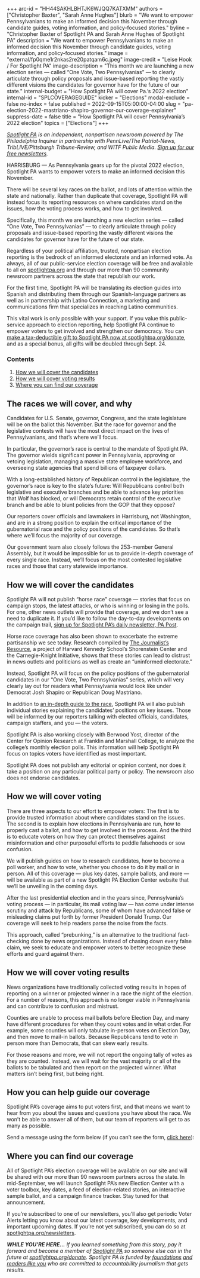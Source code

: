 +++
arc-id = "HH44SAKHLBHTJK6WJQQ7KATXMM"
authors = ["Christopher Baxter", "Sarah Anne Hughes"]
blurb = "We want to empower Pennsylvanians to make an informed decision this November through candidate guides, voting information, and policy-focused stories."
byline = "Christopher Baxter of Spotlight PA and Sarah Anne Hughes of Spotlight PA"
description = "We want to empower Pennsylvanians to make an informed decision this November through candidate guides, voting information, and policy-focused stories."
image = "external/fp0qme1r2nkas2re20patqam6c.jpeg"
image-credit = "Leise Hook / For Spotlight PA"
image-description = "This month we are launching a new election series — called “One Vote, Two Pennsylvanias” — to clearly articulate through policy proposals and issue-based reporting the vastly different visions the candidates for governor have for the future of our state."
internal-budget = "How Spotlight PA will cover Pa.’s 2022 election"
internal-id = "SPLCOVERAGEGUIDE"
kicker = "Elections"
modal-exclude = false
no-index = false
published = 2022-09-15T05:00:00-04:00
slug = "pa-election-2022-mastriano-shapiro-governor-our-coverage-explainer"
suppress-date = false
title = "How Spotlight PA will cover Pennsylvania’s 2022 election"
topics = ["Elections"]
+++

<a href="https://www.spotlightpa.org/"><i>Spotlight PA</i></a><i> is an independent, nonpartisan newsroom powered by The Philadelphia Inquirer in partnership with PennLive/The Patriot-News, TribLIVE/Pittsburgh Tribune-Review, and WITF Public Media. </i><a href="https://www.spotlightpa.org/newsletters"><i>Sign up for our free newsletters</i></a><i>.</i>

HARRISBURG — As Pennsylvania gears up for the pivotal 2022 election, Spotlight PA wants to empower voters to make an informed decision this November.

There will be several key races on the ballot, and lots of attention within the state and nationally. Rather than duplicate that coverage, Spotlight PA will instead focus its reporting resources on where candidates stand on the issues, how the voting process works, and how to get involved.

Specifically, this month we are launching a new election series — called “One Vote, Two Pennsylvanias” — to clearly articulate through policy proposals and issue-based reporting the vastly different visions the candidates for governor have for the future of our state.

Regardless of your political affiliation, trusted, nonpartisan election reporting is the bedrock of an informed electorate and an informed vote. As always, all of our public-service election coverage will be free and available to all on <a href="http://spotlightpa.org/" target="_blank">spotlightpa.org</a> and through our more than 90 community newsroom partners across the state that republish our work.

For the first time, Spotlight PA will be translating its election guides into Spanish and distributing them through our Spanish-language partners as well as in partnership with Latino Connection, a marketing and communications firm that specializes in reaching Latino communities.

This vital work is only possible with your support. If you value this public-service approach to election reporting, help Spotlight PA continue to empower voters to get involved and strengthen our democracy. You can <a href="http://checkout.fundjournalism.org/memberform?org_id=spotlightpa&campaign=701f4000000TVuXAAW">make a tax-deductible gift to Spotlight PA now at spotlightpa.org/donate</a>, and as a special bonus, all gifts will be doubled through Sept. 24.

<script src="https://www.spotlightpa.org/embed.js" async></script><div data-spl-embed-version="1" data-spl-src="https://www.spotlightpa.org/embeds/cta/?eyebrow=RALLY%20ROUND%20OUR%20COVERAGE&body=Support%20Spotlight%20PA's%20%3Cb%3Etrusted%2C%20reliable%20election%20reporting%3C%2Fb%3E%20that%20informs%20and%20empowers%20Pennsylvania%20voters.&cta=ALL%20GIFTS%20DOUBLED.%20GIVE%20NOW%20%C2%BB"></div>

<h3>Contents</h3>
<ol>
<li><a href="#spl-races”>The races we will cover, and why</a></li>
<li><a href="#spl-cover”>How we will cover the candidates</a></li>
<li><a href="#spl-voting”>How we will cover voting</a></li>
<li><a href="#spl-results”>How we will cover voting results</a></li>
<li><a href="#spl-coverage”>How you can help guide our coverage</a></li>
<li><a href="#spl-find”>Where you can find our coverage</a></li>
</ol>

## The races we will cover, and why

<div id="spl-races"></div>

Candidates for U.S. Senate, governor, Congress, and the state legislature will be on the ballot this November. But the race for governor and the legislative contests will have the most direct impact on the lives of Pennsylvanians, and that’s where we’ll focus.

In particular, the governor’s race is central to the mandate of Spotlight PA. The governor wields significant power in Pennsylvania, approving or vetoing legislation, managing a massive state employee workforce, and overseeing state agencies that spend billions of taxpayer dollars.

With a long-established history of Republican control in the legislature, the governor’s race is key to the state’s future: Will Republicans control both legislative and executive branches and be able to advance key priorities that Wolf has blocked, or will Democrats retain control of the executive branch and be able to blunt policies from the GOP that they oppose?

Our reporters cover officials and lawmakers in Harrisburg, not Washington, and are in a strong position to explain the critical importance of the gubernatorial race and the policy positions of the candidates. So that’s where we’ll focus the majority of our coverage.

Our government team also closely follows the 253-member General Assembly, but it would be impossible for us to provide in-depth coverage of every single race. Instead, we’ll focus on the most contested legislative races and those that carry statewide importance.

## How we will cover the candidates

<div id="spl-cover"></div>

Spotlight PA will not publish “horse race” coverage — stories that focus on campaign stops, the latest attacks, or who is winning or losing in the polls. For one, other news outlets will provide that coverage, and we don’t see a need to duplicate it. If you’d like to follow the day-to-day developments on the campaign trail, <a href="http://spotlightpa.org/newsletters">sign up for Spotlight PA’s daily newsletter, PA Post</a>.

<script src="https://www.spotlightpa.org/embed.js" async></script><div data-spl-embed-version="1" data-spl-src="https://www.spotlightpa.org/embeds/newsletter/"></div>


Horse race coverage has also been shown to exacerbate the extreme partisanship we see today. Research compiled by <a href="https://journalistsresource.org/politics-and-government/horse-race-reporting-election/">The Journalist’s Resource</a>, a project of Harvard Kennedy School’s Shorenstein Center and the Carnegie-Knight Initiative, shows that these stories can lead to distrust in news outlets and politicians as well as create an “uninformed electorate.”

Instead, Spotlight PA will focus on the policy positions of the gubernatorial candidates in our “One Vote, Two Pennsylvanias” series, which will very clearly lay out for readers what Pennsylvania would look like under Democrat Josh Shapiro or Republican Doug Mastriano.

In addition to <a href="https://www.spotlightpa.org/news/2022/09/pa-election-2022-mastriano-shapiro-governor-race-complete-guide/">an in-depth guide to the race</a>, Spotlight PA will also publish individual stories explaining the candidates’ positions on key issues. Those will be informed by our reporters talking with elected officials, candidates, campaign staffers, and you — the voters.

Spotlight PA is also working closely with Berwood Yost, director of the Center for Opinion Research at Franklin and Marshall College, to analyze the college’s monthly election polls. This information will help Spotlight PA focus on topics voters have identified as most important.

Spotlight PA does not publish any editorial or opinion content, nor does it take a position on any particular political party or policy. The newsroom also does not endorse candidates.

## How we will cover voting

<div id="spl-voting"></div>

There are three aspects to our effort to empower voters: The first is to provide trusted information about where candidates stand on the issues. The second is to explain how elections in Pennsylvania are run, how to properly cast a ballot, and how to get involved in the process. And the third is to educate voters on how they can protect themselves against misinformation and other purposeful efforts to peddle falsehoods or sow confusion.

We will publish guides on how to research candidates, how to become a poll worker, and how to vote, whether you choose to do it by mail or in person. All of this coverage — plus key dates, sample ballots, and more — will be available as part of a new Spotlight PA Election Center website that we’ll be unveiling in the coming days.

After the last presidential election and in the years since, Pennsylvania’s voting process — in particular, its mail voting law — has come under intense scrutiny and attack by Republicans, some of whom have advanced false or misleading claims put forth by former President Donald Trump. Our coverage will seek to help readers parse the noise from the facts.

This approach, called “prebunking,” is an alternative to the traditional fact-checking done by news organizations. Instead of chasing down every false claim, we seek to educate and empower voters to better recognize these efforts and guard against them.

## How we will cover voting results

<div id="spl-results"></div>

News organizations have traditionally collected voting results in hopes of reporting on a winner or projected winner in a race the night of the election. For a number of reasons, this approach is no longer viable in Pennsylvania and can contribute to confusion and mistrust.

Counties are unable to process mail ballots before Election Day, and many have different procedures for when they count votes and in what order. For example, some counties will only tabulate in-person votes on Election Day, and then move to mail-in ballots. Because Republicans tend to vote in person more than Democrats, that can skew early results.

For those reasons and more, we will not report the ongoing tally of votes as they are counted. Instead, we will wait for the vast majority or all of the ballots to be tabulated and then report on the projected winner. What matters isn’t being first, but being right.

## How you can help guide our coverage

<div id="spl-coverage"></div>

Spotlight PA’s coverage aims to put voters first, and that means we want to hear from you about the issues and questions you have about the race. We won’t be able to answer all of them, but our team of reporters will get to as many as possible.

Send a message using the form below (if you can’t see the form, <a href="https://www.spotlightpa.org/contact">click here</a>):

<script src="https://www.spotlightpa.org/embed.js" async></script><div data-spl-embed-version="1" data-spl-src="https://www.spotlightpa.org/embeds/tips/?flag_text=ELECTION%202022&tip_text=Spotlight%20PA%20is%20covering%20Pennsylvania's%202022%20gubernatorial%20and%20legislative%20elections%20%E2%80%94%20and%20we%20want%20you%20to%20help%20shape%20our%20stories.%20%3Cb%3ETell%20us%20what%20you%20want%20to%20know%20about%20those%20races%2C%20and%20send%20us%20any%20questions%20you%20have%20about%20the%20voting%20system.%3C%2Fb%3E%20Use%20the%20form%20below%20to%20reach%20our%20election%20team.&form_name=elections-embed"></div>

## Where you can find our coverage

<div id="spl-find"></div>

All of Spotlight PA’s election coverage will be available on our site and will be shared with our more than 90 newsroom partners across the state. In mid-September, we will launch Spotlight PA’s new Election Center with a voter toolbox, key dates, a feed of election-related stories, an interactive sample ballot, and a campaign finance tracker. Stay tuned for that announcement.

If you’re subscribed to one of our newsletters, you’ll also get periodic Voter Alerts letting you know about our latest coverage, key developments, and important upcoming dates. If you’re not yet subscribed, you can do so at <a href="http://spotlightpa.org/newsletters">spotlightpa.org/newsletters</a>.

<script src="https://www.spotlightpa.org/embed.js" async></script><div data-spl-embed-version="1" data-spl-src="https://www.spotlightpa.org/embeds/newsletter/"></div>

<i><b>WHILE YOU’RE HERE...</b></i><i> If you learned something from this story, pay it forward and become a member of </i><a href="https://www.spotlightpa.org/"><i>Spotlight PA</i></a><i> so someone else can in the future at </i><a href="http://spotlightpa.org/donate"><i>spotlightpa.org/donate</i></a><i>. Spotlight PA is funded by</i><a href="https://www.spotlightpa.org/support"><i> foundations</i></a><i> </i><a href="https://www.spotlightpa.org/support"><i>and readers like you</i></a><i> who are committed to accountability journalism that gets results.</i>
